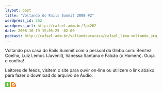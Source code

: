 ```yaml
--- 
layout: post
title: "Voltando do Rails Summit 2008 #2"
wordpress_id: 262
wordpress_url: http://rafael.adm.br/?p=262
date: 2008-10-19 19:05:25 -02:00
podcast: http://rafael.adm.br/voltandopracasa/rafael_lima-voltando_pra_casa-0026.mp3
---
```

Voltando pra casa do Rails Summit com o pessoal da Globo.com: Benitez Coelho, Luiz Lemos (Juvenil), Vanessa Santana e Falcão (o Homem). Ouça e confira!

Leitores de feeds, visitem o site para ouvir on-line ou utilizem o link abaixo para fazer o download do arquivo de Áudio.

<a class="noborder" href="http://rafael.adm.br/voltandopracasa/rafael_lima-voltando_pra_casa-0026.mp3" title="Download"><img src="/wp-content/themes/rafael_lima-rockinblue/images/download_green.gif" border="0" alt="Download" /></a> <a class="noborder" href="http://feeds.feedburner.com/rafael_lima_podcast" title="RSS"><img src="/wp-content/themes/rafael_lima-rockinblue/images/icn-feed-16x16.png" border="0" alt="RSS" /></a>

